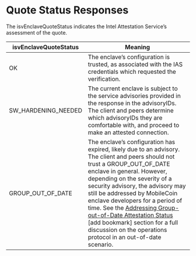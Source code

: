 # Quote Status Responses

The isvEnclaveQuoteStatus indicates the Intel Attestation Service’s assessment of the quote.

| isvEnclaveQuoteStatus | Meaning                                                                                                                                                                                                                                                                                                                                                                                                                                                                                                                                                                               |
| --------------------- | ------------------------------------------------------------------------------------------------------------------------------------------------------------------------------------------------------------------------------------------------------------------------------------------------------------------------------------------------------------------------------------------------------------------------------------------------------------------------------------------------------------------------------------------------------------------------------------- |
| OK                    | The enclave’s configuration is trusted, as associated with the IAS credentials which requested the verification.                                                                                                                                                                                                                                                                                                                                                                                                                                                                      |
| SW\_HARDENING\_NEEDED | The current enclave is subject to the service advisories provided in the response in the advisoryIDs. The client and peers determine which advisoryIDs they are comfortable with, and proceed to make an attested connection.                                                                                                                                                                                                                                                                                                                                                         |
| GROUP\_OUT\_OF\_DATE  | The enclave’s configuration has expired, likely due to an advisory. The client and peers should not trust a GROUP\_OUT\_OF\_DATE enclave in general. However, depending on the severity of a security advisory, the advisory may still be addressed by MobileCoin enclave developers for a period of time. See the [Addressing Group-out-of-Date Attestation Status](https://docs.google.com/document/d/1iSHIi18Y7UTqzi0V4zy3NbP49ObxeHExsdmqoGHTRa0/edit#heading=h.y6adihtiyh3) \[add bookmark] section for a full discussion on the operations protocol in an out-of-date scenario. |

